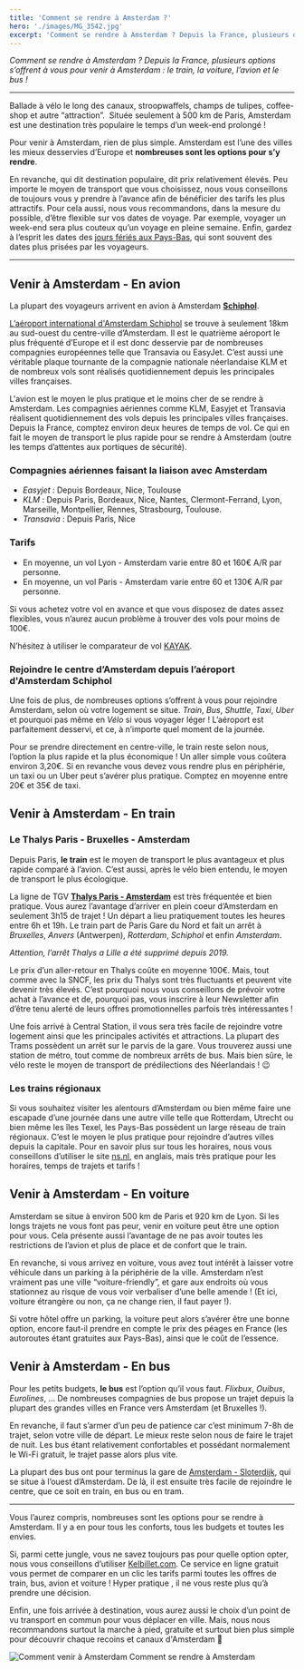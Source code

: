 ```yaml
---
title: 'Comment se rendre à Amsterdam ?'
hero: './images/MG_3542.jpg'
excerpt: 'Comment se rendre à Amsterdam ? Depuis la France, plusieurs options s’offrent à vous pour venir à Amsterdam : le train, la voiture, l’avion et le bus ! - Ballade à vélo le long des canaux, stroopwaffels, champs de tulipes, coffee-shop et autre “attraction”.  Située seulement à 500 km de Paris, Amsterdam est une destination'
---
```


_Comment se rendre à Amsterdam ? Depuis la France, plusieurs options s’offrent à vous pour venir à Amsterdam : le train, la voiture, l’avion et le bus !_

---

Ballade à vélo le long des canaux, stroopwaffels, champs de tulipes, coffee-shop et autre “attraction”.  Située seulement à 500 km de Paris, Amsterdam est une destination très populaire le temps d’un week-end prolongé !

Pour venir à Amsterdam, rien de plus simple. Amsterdam est l’une des villes les mieux desservies d’Europe et **nombreuses sont les options pour s’y rendre**.

En revanche, qui dit destination populaire, dit prix relativement élevés. Peu importe le moyen de transport que vous choisissez, nous vous conseillons de toujours vous y prendre à l’avance afin de bénéficier des tarifs les plus attractifs. Pour cela aussi, nous vous recommandons, dans la mesure du possible, d’être flexible sur vos dates de voyage. Par exemple, voyager un week-end sera plus couteux qu’un voyage en pleine semaine. Enfin, gardez à l’esprit les dates des [jours fériés aux Pays-Bas](vie-dexpat-4-les-jours-feries/), qui sont souvent des dates plus prisées par les voyageurs.

---

## Venir à Amsterdam - En avion

La plupart des voyageurs arrivent en avion à Amsterdam **[Schiphol](https://goo.gl/maps/wzMoD8gei9D2)**.

[L’aéroport international d'Amsterdam Schiphol](https://www.schiphol.nl/en/) se trouve à seulement 18km au sud-ouest du centre-ville d’Amsterdam. Il est le quatrième aéroport le plus fréquenté d’Europe et il est donc desservie par de nombreuses compagnies européennes telle que Transavia ou EasyJet. C’est aussi une véritable plaque tournante de la compagnie nationale néerlandaise KLM et de nombreux vols sont réalisés quotidiennement depuis les principales villes françaises.

L'avion est le moyen le plus pratique et le moins cher de se rendre à Amsterdam. Les compagnies aériennes comme KLM, Easyjet et Transavia réalisent quotidiennement des vols depuis les principales villes françaises. Depuis la France, comptez environ deux heures de temps de vol. Ce qui en fait le moyen de transport le plus rapide pour se rendre à Amsterdam (outre les temps d’attentes aux portiques de sécurité).

### Compagnies aériennes faisant la liaison avec Amsterdam

- _Easyjet_ : Depuis Bordeaux, Nice, Toulouse
- _KLM_ : Depuis Paris, Bordeaux, Nice, Nantes, Clermont-Ferrand, Lyon, Marseille, Montpellier, Rennes, Strasbourg, Toulouse.
- _Transavia_ : Depuis Paris, Nice

### Tarifs

- En moyenne, un vol Lyon - Amsterdam varie entre 80 et 160€ A/R par personne.
- En moyenne, un vol Paris - Amsterdam varie entre 60 et 130€ A/R par personne.

Si vous achetez votre vol en avance et que vous disposez de dates assez flexibles, vous n’aurez aucun problème à trouver des vols pour moins de 100€.

N’hésitez à utiliser le comparateur de vol [KAYAK](https://kayak.fr).

### Rejoindre le centre d’Amsterdam depuis l’aéroport d'Amsterdam Schiphol

Une fois de plus, de nombreuses options s’offrent à vous pour rejoindre Amsterdam, selon où votre logement se situe. *Train*, _Bus_, _Shuttle_, _Taxi_, _Uber_ et pourquoi pas même en _Vélo_ si vous voyager léger ! L’aéroport est parfaitement desservi, et ce, à n’importe quel moment de la journée.

Pour se prendre directement en centre-ville, le train reste selon nous, l’option la plus rapide et la plus économique ! Un aller simple vous coûtera environ 3,20€. Si en revanche vous devez vous rendre plus en périphérie, un taxi ou un Uber peut s’avérer plus pratique. Comptez en moyenne entre 20€ et 35€ de taxi.

## Venir à Amsterdam - En train

### Le Thalys Paris - Bruxelles - Amsterdam

Depuis Paris, **le train** est le moyen de transport le plus avantageux et plus rapide comparé à l’avion. C’est aussi, après le vélo bien entendu, le moyen de transport le plus écologique.

La ligne de TGV **[Thalys Paris - Amsterdam](https://www.thalys.com/fr/fr)** est très fréquentée et bien pratique. Vous aurez l’avantage d’arriver en plein coeur d’Amsterdam en seulement 3h15 de trajet ! Un départ a lieu pratiquement toutes les heures entre 6h et 19h. Le train part de Paris Gare du Nord et fait un arrêt à _Bruxelles_, _Anvers_ (Antwerpen), _Rotterdam_, _Schiphol_ et enfin _Amsterdam_.

_Attention, l’arrêt Thalys a Lille a été supprimé depuis 2019._

Le prix d’un aller-retour en Thalys coûte en moyenne 100€. Mais, tout comme avec la SNCF, les prix du Thalys sont très fluctuants et peuvent vite devenir très élevés. C’est pourquoi nous vous conseillons de prévoir votre achat à l’avance et de, pourquoi pas, vous inscrire à leur Newsletter afin d’être tenu alerté de leurs offres promotionnelles parfois très intéressantes !

Une fois arrivé à Central Station, il vous sera très facile de rejoindre votre logement ainsi que les principales activités et attractions. La plupart des Trams possèdent un arrêt sur le parvis de la gare. Vous trouverez aussi une station de métro, tout comme de nombreux arrêts de bus. Mais bien sûre, le vélo reste le moyen de transport de prédilections des Néerlandais ! 😉

### Les trains régionaux

Si vous souhaitez visiter les alentours d’Amsterdam ou bien même faire une escapade d’une journée dans une autre ville telle que Rotterdam, Utrecht ou bien même les îles Texel, les Pays-Bas possèdent un large réseau de train régionaux. C’est le moyen le plus pratique pour rejoindre d’autres villes depuis la capitale. Pour en savoir plus sur tous les horaires, nous vous conseillons d’utiliser le site [ns.nl](http://ns.nl), en anglais, mais très pratique pour les horaires, temps de trajets et tarifs !

## Venir à Amsterdam - En voiture

Amsterdam se situe à environ 500 km de Paris et 920 km de Lyon. Si les longs trajets ne vous font pas peur, venir en voiture peut être une option pour vous. Cela présente aussi l’avantage de ne pas avoir toutes les restrictions de l’avion et plus de place et de confort que le train.

En revanche, si vous arrivez en voiture, vous avez tout intérêt à laisser votre véhicule dans un parking à la périphérie de la ville. Amsterdam n’est vraiment pas une ville “voiture-friendly”, et gare aux endroits où vous stationnez au risque de vous voir verbaliser d’une belle amende ! (Et ici, voiture étrangère ou non, ça ne change rien, il faut payer !).

Si votre hôtel offre un parking, la voiture peut alors s’avérer être une bonne option, encore faut-il prendre en compte le prix des péages en France (les autoroutes étant gratuites aux Pays-Bas), ainsi que le coût de l’essence.

## Venir à Amsterdam - En bus

Pour les petits budgets, **le bus** est l’option qu’il vous faut. _Flixbux_, _Ouibus_, _Eurolines_, ... De nombreuses compagnies de bus propose un trajet depuis la plupart des grandes villes en France vers Amsterdam (et Bruxelles !).

En revanche, il faut s’armer d’un peu de patience car c’est minimum 7-8h de trajet, selon votre ville de départ. Le mieux reste selon nous de faire le trajet de nuit. Les bus étant relativement confortables et possédant normalement le Wi-Fi gratuit, le trajet passe alors plus vite.

La plupart des bus ont pour terminus la gare de [Amsterdam - Sloterdijk](https://goo.gl/maps/X9P8Am3TPiC2), qui se situe à l’ouest d’Amsterdam. De là, il est ensuite très facile de rejoindre le centre, que ce soit en train, en bus ou en tram.

---

Vous l’aurez compris, nombreuses sont les options pour se rendre à Amsterdam. Il y a en pour tous les conforts, tous les budgets et toutes les envies.

Si, parmi cette jungle, vous ne savez toujours pas pour quelle option opter, nous vous conseillons d’utiliser [Kelbillet.com](http://Kelbillet.com). Ce service en ligne gratuit vous permet de comparer en un clic les tarifs parmi toutes les offres de train, bus, avion et voiture ! Hyper pratique , il ne vous reste plus qu’à prendre une décision.

Enfin, une fois arrivée à destination, vous aurez aussi le choix d’un point de vu transport en commun pour vous déplacer en ville. Mais, nous nous recommandons surtout la marche à pied, gratuite et surtout bien plus simple pour découvrir chaque recoins et canaux d'Amsterdam 🙂

<img alt="Comment venir à Amsterdam Comment se rendre à Amsterdam" src="./images/comment-venir-amsterdam-pinterest.png">
